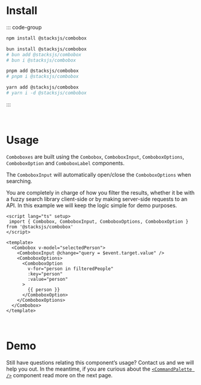 <Hero
  title="stacks/combobox"
  description="An opinionated combobox component for Stacks"
  link="https://github.com/stacksjs/stacks/tree/main/storage/framework/core/components/combobox"
/>
<br>

# Install

::: code-group

```sh [npm]
npm install @stacksjs/combobox
```

```sh [bun]
bun install @stacksjs/combobox
# bun add @stacksjs/combobox
# bun i @stacksjs/combobox
```

```sh [pnpm]
pnpm add @stacksjs/combobox
# pnpm i @stacksjs/combobox
```

```sh [yarn]
yarn add @stacksjs/combobox
# yarn i -d @stacksjs/combobox
```

:::

<br>

# Usage

`Comboboxes` are built using the `Combobox`, `ComboboxInput`, `ComboboxOptions`, `ComboboxOption` and `ComboboxLabel` components.

The `ComboboxInput` will automatically open/close the `ComboboxOptions` when searching.

You are completely in charge of how you filter the results, whether it be with a fuzzy search library client-side or by making server-side requests to an API. In this example we will keep the logic simple for demo purposes.

```vue
<script lang="ts" setup>
 import { Combobox, ComboboxInput, ComboboxOptions, ComboboxOption } from '@stacksjs/combobox'
</script>

<template>
  <Combobox v-model="selectedPerson">
    <ComboboxInput @change="query = $event.target.value" />
    <ComboboxOptions>
      <ComboboxOption
        v-for="person in filteredPeople"
        :key="person"
        :value="person"
      >
        {{ person }}
      </ComboboxOption>
    </ComboboxOptions>
  </Combobox>
</template>
```

<br>

# Demo

<ComboboxDemo />

Still have questions relating this component’s usage? Contact us and we will help you out. In the meantime, if you are curious about the [`<CommandPalette />`](./command-palette.md) component read more on the next page.
